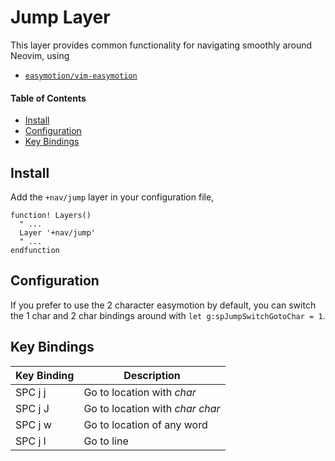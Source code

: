 # Jump Layer
This layer provides common functionality for navigating smoothly around Neovim, using

- [`easymotion/vim-easymotion`](https://github.com/easymotion/vim-easymotion)

#### Table of Contents
- [Install](#install)
- [Configuration](#configuration)
- [Key Bindings](#key-bindings)

## Install
Add the `+nav/jump` layer in your configuration file,

```viml
function! Layers()
  " ...
  Layer '+nav/jump'
  " ...
endfunction
```

## Configuration
If you prefer to use the 2 character easymotion by default, you can switch the 1 char and 2 char bindings around with `let g:spJumpSwitchGotoChar = 1`.

## Key Bindings
Key Binding | Description
----------- | -------------------------------
SPC j j     | Go to location with _char_
SPC j J     | Go to location with _char_ _char_
SPC j w     | Go to location of any word
SPC j l     | Go to line
